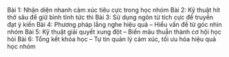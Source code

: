 Bài 1: Nhận diện nhanh cảm xúc tiêu cực trong học nhóm
Bài 2: Kỹ thuật hít thở sâu để giữ bình tĩnh tức thì
Bài 3: Sử dụng ngôn từ tích cực để truyền đạt ý kiến
Bài 4: Phương pháp lắng nghe hiệu quả – Hiểu vấn đề từ góc nhìn nhóm
Bài 5: Kỹ thuật giải quyết xung đột – Biến mâu thuẫn thành cơ hội học hỏi
Bài 6: Tổng kết khóa học – Tự tin quản lý cảm xúc, tối ưu hóa hiệu quả học nhóm